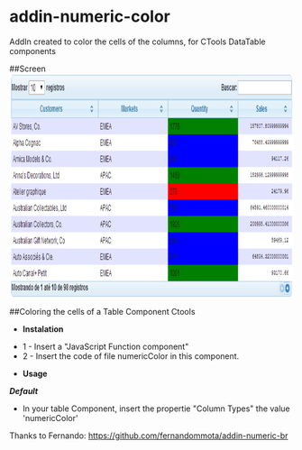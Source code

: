 addin-numeric-color
===================

AddIn created to color the cells of the columns, for CTools DataTable components

##Screen
<img src="https://raw.githubusercontent.com/danielrabelo/addin-numeric-color/master/images/table-component-ctools.png" alt="Example of color table component" title="Table Bootstrap Component" align="center" height="400"/>

##Coloring the cells of a Table Component Ctools


* **Instalation**
 - 1 - Insert a "JavaScript Function component" 
 - 2 - Insert the code of file numericColor in this component.


* **Usage**
 
 ***Default***
 - In your table Component, insert the propertie "Column Types" the value 'numericColor' 
 

Thanks to Fernando: 
https://github.com/fernandommota/addin-numeric-br
